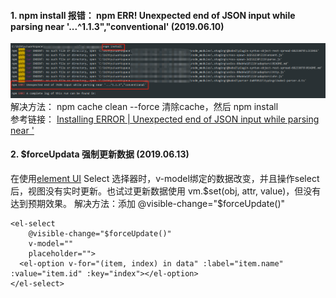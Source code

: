 #### 1. npm install 报错： npm ERR! Unexpected end of JSON input while parsing near '...^1.1.3","conventional' (2019.06.10)
![image](https://github.com/bihtyu/Blog/blob/master/images/npm%20install%20error.png)
解决方法：
npm cache clean --force  清除cache，然后 npm install  
参考链接： [Installing ERROR | Unexpected end of JSON input while parsing near ' ](https://github.com/npm/npm/issues/19072)

#### 2. $forceUpdata 强制更新数据 (2019.06.13)
在使用[element UI](https://element.eleme.cn/#/zh-CN/component/installation) Select 选择器时，v-model绑定的数据改变，并且操作select后，视图没有实时更新。也试过更新数据使用 vm.$set(obj, attr, value)，但没有达到预期效果。  
解决方法：添加 @visible-change="$forceUpdate()"
```
<el-select
    @visible-change="$forceUpdate()"
    v-model=""
    placeholder="">
  <el-option v-for="(item, index) in data" :label="item.name" :value="item.id" :key="index"></el-option>
</el-select>
```

